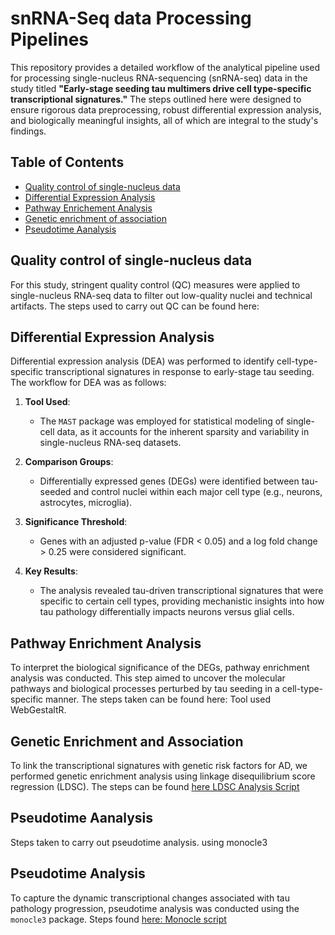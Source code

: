 
# snRNA-Seq data Processing Pipelines 

This repository provides a detailed workflow of the analytical pipeline used for processing single-nucleus RNA-sequencing (snRNA-seq) data in the study titled **"Early-stage seeding tau multimers drive cell type-specific transcriptional signatures."** The steps outlined here were designed to ensure rigorous data preprocessing, robust differential expression analysis, and biologically meaningful insights, all of which are integral to the study's findings.


## Table of Contents

- [Quality control of single-nucleus data](#qc)
- [Differential Expression Analysis](#DEA)
- [Pathway Enrichement Analysis](#WebGestaltR)
- [Genetic enrichment of association](#ldsc)
- [Pseudotime Aanalysis](#monocle)

## Quality control of single-nucleus data <a name="qc"></a>

For this study, stringent quality control (QC) measures were applied to single-nucleus RNA-seq data to filter out low-quality nuclei and technical artifacts. The steps used to carry out QC can be found here:


## Differential Expression Analysis <a name="dea"></a>

Differential expression analysis (DEA) was performed to identify cell-type-specific transcriptional signatures in response to early-stage tau seeding. The workflow for DEA was as follows:

1. **Tool Used**: 
   - The `MAST` package was employed for statistical modeling of single-cell data, as it accounts for the inherent sparsity and variability in single-nucleus RNA-seq datasets.

2. **Comparison Groups**: 
   - Differentially expressed genes (DEGs) were identified between tau-seeded and control nuclei within each major cell type (e.g., neurons, astrocytes, microglia).

3. **Significance Threshold**:
   - Genes with an adjusted p-value (FDR < 0.05) and a log fold change > 0.25 were considered significant.

4. **Key Results**:
   - The analysis revealed tau-driven transcriptional signatures that were specific to certain cell types, providing mechanistic insights into how tau pathology differentially impacts neurons versus glial cells.


## Pathway Enrichment Analysis <a name="pathway-enrichment"></a>

To interpret the biological significance of the DEGs, pathway enrichment analysis was conducted. This step aimed to uncover the molecular pathways and biological processes perturbed by tau seeding in a cell-type-specific manner. The steps taken can be found here:  Tool used WebGestaltR.

## Genetic Enrichment and Association <a name="genetic-enrichment"></a>

To link the transcriptional signatures with genetic risk factors for AD, we performed genetic enrichment analysis using linkage disequilibrium score regression (LDSC). The steps can be found [here LDSC Analysis Script](https://github.com/rahfel/VPA/blob/1ab5f6a70458a1c9c4dad33ca1d4b17e84460d1a/Codes/LDSC_ANALYSIS.R#L1-L50)


## Pseudotime Aanalysis

Steps taken to carry out pseudotime analysis. using monocle3 



## Pseudotime Analysis <a name="pseudotime-analysis"></a>

To capture the dynamic transcriptional changes associated with tau pathology progression, pseudotime analysis was conducted using the `monocle3` package. Steps found [here: Monocle script]() 


